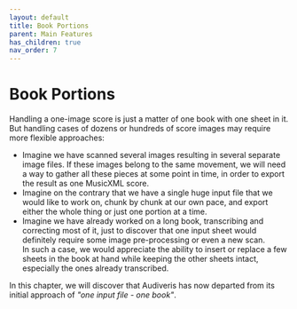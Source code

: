 ```yaml
---
layout: default
title: Book Portions
parent: Main Features
has_children: true
nav_order: 7
---
```

# Book Portions

Handling a one-image score is just a matter of one book with one sheet in it.   
But handling cases of dozens or hundreds of score images may require more flexible approaches:
- Imagine we have scanned several images resulting in several separate image files.
  If these images belong to the same movement, we will need a way to gather all these pieces at some
  point in time, in order to export the result as one MusicXML score.
- Imagine on the contrary that we have a single huge input file that we would like to work on,
  chunk by chunk at our own pace, and export either the whole thing or just one portion at a time.
- Imagine we have already worked on a long book, transcribing and correcting most of it, just to
  discover that one input sheet would definitely require some image pre-processing or even a new
  scan.   
  In such a case, we would appreciate the ability to insert or replace a few sheets in the book at hand
  while keeping the other sheets intact, especially the ones already transcribed.

In this chapter, we will discover that Audiveris has now departed from its initial approach of
 _"one input file - one book"_.
